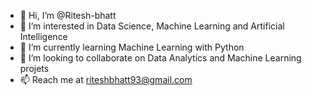 - 👋 Hi, I’m @Ritesh-bhatt
- 👀 I’m interested in Data Science, Machine Learning and Artificial Intelligence
- 🌱 I’m currently learning Machine Learning with Python
- 💞️ I’m looking to collaborate on Data Analytics and Machine Learning projets
- 📫 Reach me at riteshbhatt93@gmail.com

<!---
Ritesh-bhatt/Ritesh-bhatt is a ✨ special ✨ repository because its `README.md` (this file) appears on your GitHub profile.
You can click the Preview link to take a look at your changes.
--->
